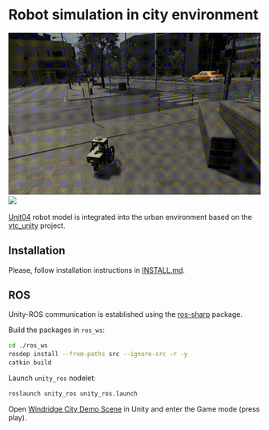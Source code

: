 # Robot simulation in city environment

<img src="./demos/robot_model.gif"/> <img src="./demos/robot_model_ros.gif"/>

[Unit04](https://github.com/Field-Robotics-Japan/unit04_unity) robot model is
integrated into the urban environment based on the
[vtc_unity](https://github.com/Field-Robotics-Japan/vtc_unity) project.

## Installation

Please, follow installation instructions in
[INSTALL.md](docs/INSTALL.md).

## ROS

Unity-ROS communication is established using the [ros-sharp](https://github.com/siemens/ros-sharp)
package.

Build the packages in `ros_ws`:
```bash
cd ./ros_ws
rosdep install --from-paths src --ignore-src -r -y
catkin build
```

Launch `unity_ros` nodelet:

```bash
roslaunch unity_ros unity_ros.launch
```

Open [Windridge City Demo Scene](https://github.com/RuslanAgishev/ImageSynthUnity/blob/f95d701a7f73a3def036f0e7a725ff14d3e947b7/Assets/Scenes/Windridge%20City%20Demo%20Scene.unity)
in Unity and enter the Game mode (press play).
